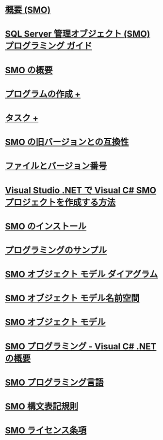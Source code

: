 # [概要 (SMO)](overview-smo.md)
# [SQL Server 管理オブジェクト (SMO) プログラミング ガイド](sql-server-management-objects-smo-programming-guide.md)
# [SMO の概要](getting-started-in-smo.md)
# [プログラムの作成 +](../../relational-databases/server-management-objects-smo/create-program/calling-methods.md)
# [タスク +](../../relational-databases/server-management-objects-smo/tasks/backing-up-and-restoring-databases-and-transaction-logs.md)

# [SMO の旧バージョンとの互換性](backward-compatibility-in-smo.md)
# [ファイルとバージョン番号](files-and-version-numbers.md)
# [Visual Studio .NET で Visual C# SMO プロジェクトを作成する方法](how-to-create-a-visual-csharp-smo-project-in-visual-studio-net.md)
# [SMO のインストール](installing-smo.md)
# [プログラミングのサンプル](link-to-programming-samples.md)
# [SMO オブジェクト モデル ダイアグラム](smo-object-model-diagram.md)
# [SMO オブジェクト モデル名前空間](smo-object-model-namespaces.md)
# [SMO オブジェクト モデル](smo-object-model.md)
# [SMO プログラミング - Visual C# .NET の概要](smo-programming-getting-started-in-visual-csharp-net.md)
# [SMO プログラミング言語](smo-programming-languages.md)
# [SMO 構文表記規則](smo-syntax-conventions.md)
# [SMO ライセンス条項](smo-license-terms.md)
